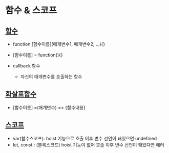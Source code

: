 # 함수 & 스코프

## [함수](https://github.com/100SeongJun/JS/blob/main/step04_function/function_lab01.html)

- function \[함수이름](매개변수1, 매개변수2, ...){}

- \[함수이름] =  function(){}

- callback 함수
  - 자신의 매개변수를 호출하는 함수

## [화살표함수](https://github.com/100SeongJun/JS/blob/main/step04_function/arrow_lab03.html)

- \[함수이름] =(매개변수) => {함수내용}

## [스코프](https://github.com/100SeongJun/JS/blob/main/step04_function/scope_lab02.html)

- var(함수스코프): hoist 기능으로 호출 이후 변수 선언이 돼있으면 undefined
- let, const : (블록스코프) hoist 기능이 없어 호출 이후 변수 선언이 돼있다면 에러
